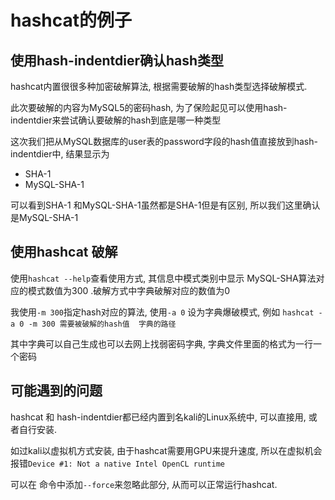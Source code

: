 # hashcat的例子
## 使用hash-indentdier确认hash类型

hashcat内置很很多种加密破解算法, 根据需要破解的hash类型选择破解模式.

此次要破解的内容为MySQL5的密码hash, 为了保险起见可以使用hash-indentdier来尝试确认要破解的hash到底是哪一种类型


这次我们把从MySQL数据库的user表的password字段的hash值直接放到hash-indentdier中, 
结果显示为
- SHA-1
- MySQL-SHA-1

可以看到SHA-1 和MySQL-SHA-1虽然都是SHA-1但是有区别, 所以我们这里确认是MySQL-SHA-1

## 使用hashcat 破解
使用`hashcat --help`查看使用方式, 其信息中模式类别中显示 MySQL-SHA算法对应的模式数值为300 .破解方式中字典破解对应的数值为0

我使用`-m 300`指定hash对应的算法, 使用`-a 0` 设为字典爆破模式, 例如
`hashcat -a 0 -m 300 需要被破解的hash值  字典的路径`

其中字典可以自己生成也可以去网上找弱密码字典, 字典文件里面的格式为一行一个密码

## 可能遇到的问题
hashcat 和 hash-indentdier都已经内置到名kali的Linux系统中, 可以直接用, 或者自行安装.

如过kali以虚拟机方式安装, 由于hashcat需要用GPU来提升速度, 所以在虚拟机会报错`Device #1: Not a native Intel OpenCL runtime`

可以在 命令中添加`--force`来忽略此部分, 从而可以正常运行hashcat.
